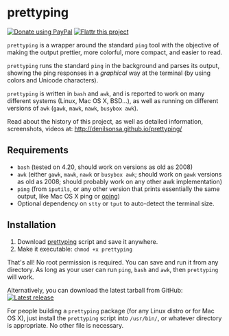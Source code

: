 prettyping
==========

[![Donate using PayPal](https://www.paypalobjects.com/en_US/i/btn/btn_donate_SM.gif)](https://www.paypal.com/cgi-bin/webscr?cmd=_donations&business=denilsonsa%40gmail%2ecom&lc=US&item_name=Denilson&item_number=prettyping&currency_code=BRL) [![Flattr this project](https://api.flattr.com/button/flattr-badge-large.png)](https://flattr.com/submit/auto?user_id=denilsonsa&url=https%3A%2F%2Fgithub.com%2Fdenilsonsa%2Fprettyping&title=prettyping&description=prettyping+is+a+wrapper+around+the+standard+ping+tool+with+the+objective+of+making+the+output+prettier,+more+colorful,+more+compact,+and+easier+to+read.&tags=github&category=software)

`prettyping` is a wrapper around the standard `ping` tool with the objective of
making the output prettier, more colorful, more compact, and easier to read.

`prettyping` runs the standard `ping` in the background and parses its output,
showing the ping responses in a *graphical* way at the terminal (by using
colors and Unicode characters).

`prettyping` is written in `bash` and `awk`, and is reported to work on many
different systems (Linux, Mac OS X, BSD…), as well as running on different
versions of `awk` (`gawk`, `mawk`, `nawk`, `busybox awk`).

Read about the history of this project, as well as detailed information,
screenshots, videos at: <http://denilsonsa.github.io/prettyping/>

Requirements
------------

* `bash` (tested on 4.20, should work on versions as old as 2008)
* `awk` (either `gawk`, `mawk`, `nawk` or `busybox awk`; should work on `gawk`
   versions as old as 2008; should probably work on any other awk
   implementation)
* `ping` (from `iputils`, or any other version that prints essentially the same
   output, like Mac OS X ping or [oping][])
* Optional dependency on `stty` or `tput` to auto-detect the terminal size.

Installation
------------

1. Download [prettyping][] script and save it anywhere.
2. Make it executable: `chmod +x prettyping`

That's all! No root permission is required. You can save and run it from any
directory. As long as your user can run `ping`, `bash` and `awk`, then
`prettyping` will work.

Alternatively, you can download the latest tarball from GitHub: [![Latest release](https://img.shields.io/github/release/denilsonsa/prettyping.svg)](https://github.com/denilsonsa/prettyping/releases/latest)

For people building a `prettyping` package (for any Linux distro or for Mac OS
X), just install the `prettyping` script into `/usr/bin/`, or whatever
directory is appropriate. No other file is necessary.

[oping]: http://verplant.org/liboping/
[prettyping]: https://raw.githubusercontent.com/denilsonsa/prettyping/master/prettyping
